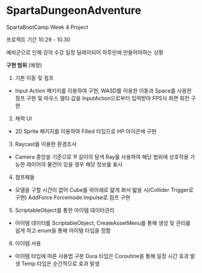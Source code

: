 # SpartaDungeonAdventure
SpartaBootCamp Week 4 Project

프로젝트 기간 10.29 - 10.30

예비군으로 인해 강의 수강 일정 딜레이되어 하루만에 만들어야하는 상황

**구현 범위** (예정)

1. 기본 이동 및 점프
- Input Action 패키지를 이용하여 구현, WASD를 이용한 이동과 Space를 사용한 점프 구현 및 마우스 델타 값을 InputAction으로부터 입력받아 FPS식 화면 회전 구현

2. 체력 UI
- 2D Sprite 패키지를 이용하여 Filled 타입으로 HP 아이콘에 구현

3. Raycast를 이용한 환경조사
- Camera 중앙을 기준으로 1f 길이의 탐색 Ray를 사용하여 해당 범위에 상호작용 가능한 레이어의 물건이 있을 경우 해당 정보를 표시

4. 점프패들
- 모델을 구할 시간이 없어 Cube를 위아래로 얇게 펴서 밟을 시(Collider Trigger로 구현) AddForce Forcemode.Impulse로 점프 구현

5. ScriptableObject를 통한 아이템 데이터관리
- 아이템 데이터를 ScriptableObject, CreateAssetMenu를 통해 생성 및 관리를 쉽게 하고 enum을 통해 아이템 타입을 정함

6. 아이템 사용
- 아이템 타입에 따른 사용법 구분
  Dura 타입은 Coroutine을 통해 일정 시간 효과 발생
  Temp 타입은 순간적으로 효과 발생
